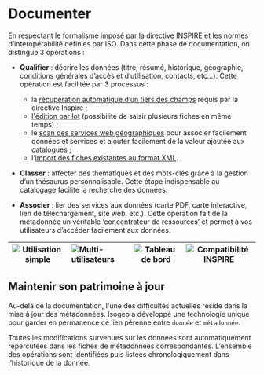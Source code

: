 # Documenter

En respectant le formalisme imposé par la directive INSPIRE et les normes d’interopérabilité définies par ISO. Dans cette phase de documentation, on distingue 3 opérations :

* **Qualifier** : décrire les données (titre, résumé, historique, géographie, conditions générales d’accès et d’utilisation, contacts, etc...). Cette opération est facilitée par 3 processus :
    - la [récupération automatique d’un tiers des champs](/fr/features/documentation/md_fields_autos.html) requis par la directive Inspire ;
    - [l'édition par lot](/fr/features/documentation/md_edit_batch.html) (possibilité de saisir plusieurs fiches en même temps) ;
    - le [scan des services web géographiques](/fr/features/inventory/md_services/srv_intro.html) pour associer facilement données et services et ajouter facilement de la valeur ajoutée aux catalogues ;
    - l’[import des fiches existantes au format XML](/fr/features/documentation/md_import.html).

* **Classer** : affecter des thématiques et des mots-clés grâce à la gestion d’un thésaurus personnalisable. Cette étape indispensable au catalogage facilite la recherche des données.

* **Associer** : lier des services aux données (carte PDF, carte interactive, lien de téléchargement, site web, etc.). Cette opération fait de la métadonnée un véritable ‘concentrateur de ressources’ et permet à vos utilisateurs d’accéder facilement aux données.

| ![Utilisation simple](/images/icone_simple_bleu_140px.png "Ergonomie et simplicité d'utilisation") | ![Multi-utilisateurs](/images/icone_multiuser_bleu_140px.png "Gestion muti-comptes") | ![Tableau de bord](/images/icone_tdb_bleu_140px.png "Tableau de bord") | ![Compatibilité INSPIRE](/images/icone_inspire_bleu_140px.png "Interopérabilité avec les standards") |
| :--: | :-- | :--: | :--: |

## Maintenir son patrimoine à jour

Au-delà de la documentation, l'une des difficultés actuelles réside dans la mise à jour des métadonnées. Isogeo a développé une technologie unique pour garder en permanence ce lien pérenne entre `donnée` et `métadonnée`.

Toutes les modifications survenues sur les données sont automatiquement répercutées dans les fiches de métadonnées correspondantes. L’ensemble des opérations sont identifiées puis listées chronologiquement dans l’historique de la donnée.

